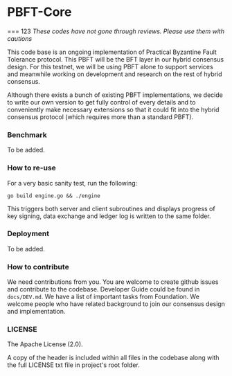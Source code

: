 # PBFT-Core
===
123
*These codes have not gone through reviews. Please use them with cautions*

This code base is an ongoing implementation of Practical Byzantine Fault Tolerance protocol. This PBFT will be the BFT layer in our hybrid consensus design. For this testnet, we will be using PBFT alone to support services and meanwhile working on development and research on the rest of hybrid consensus.

Although there exists a bunch of existing PBFT implementations, we decide to write our own version to get fully control of every details and to conveniently make necessary extensions so that it could fit into the hybrid consensus protocol (which requires more than a standard PBFT).

### Benchmark

To be added.

### How to re-use

For a very basic sanity test, run the following:

```
go build engine.go && ./engine
```

This triggers both server and client subroutines and displays progress of key signing, data exchange and ledger log is written to the same folder.

### Deployment

To be added.

### How to contribute

We need contributions from you. You are welcome to create github issues and contribute to the codebase. Developer Guide could be found in `docs/DEV.md`.
We have a list of important tasks from Foundation. We welcome people who have related background to join our consensus design and implementation.


### LICENSE

The Apache License (2.0).

A copy of the header is included within all files in the codebase along with the full LICENSE txt file in project's root folder.
